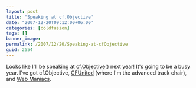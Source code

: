 ```yaml
---
layout: post
title: "Speaking at cf.Objective"
date: "2007-12-20T09:12:00+06:00"
categories: [coldfusion]
tags: []
banner_image: 
permalink: /2007/12/20/Speaking-at-cfObjective
guid: 2554
---
```


Looks like I'll be speaking at <a href="http://cfobjective.com">cf.Objective()</a> next year! It's going to be a busy year. I've got cf.Objective, <a href="http://www.cfunited.com">CFUnited</a> (where I'm the advanced track chair), and <a href="http://www.webmaniacsconference.com/">Web Maniacs</a>.